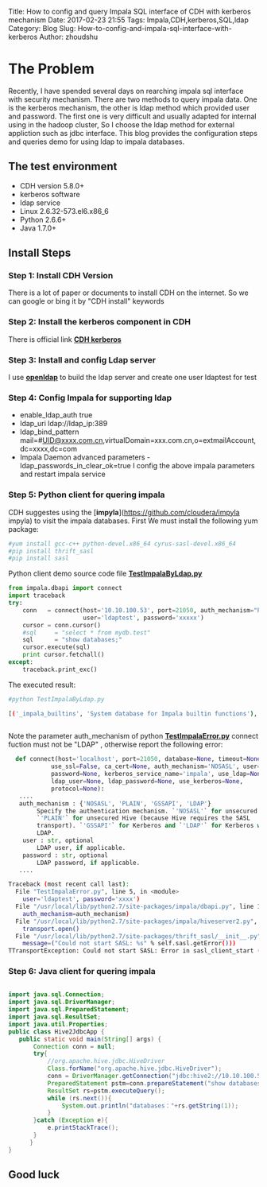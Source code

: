 Title: How to config and query Impala SQL interface of CDH with kerberos mechanism
Date: 2017-02-23 21:55
Tags: Impala,CDH,kerberos,SQL,ldap
Category: Blog
Slug: How-to-config-and-impala-sql-interface-with-kerberos 
Author: zhoudshu

# The Problem

  Recently, I have spended several days on rearching impala sql interface with security mechanism. There are two methods to query impala data. One is the kerberos mechanism, the other is ldap method which provided user and password. The first one is very difficult and usually adapted for internal using in the hadoop cluster, So I choose the ldap method for external appliction such as jdbc interface. This blog provides the configuration steps and queries demo for using ldap to impala databases. 

## The test environment

* CDH version 5.8.0+
* kerberos software
* ldap service
* Linux 2.6.32-573.el6.x86_6
* Python 2.6.6+
* Java 1.7.0+

## Install Steps 

### Step 1: Install CDH Version
  There is a lot of paper or documents to install CDH on the internet. So we can google or bing it by "CDH install" keywords

### Step 2: Install the kerberos component in CDH
  There is official link [__CDH kerberos__](https://www.cloudera.com/documentation/enterprise/latest/topics/cm_sg_intro_kerb.html) 

### Step 3: Install and config Ldap server
  I use [__openldap__](http://www.openldap.org/) to build the ldap server and create one user ldaptest for test

### Step 4: Config Impala for supporting ldap
* enable_ldap_auth true
* ldap_uri ldap://ldap_ip:389
* ldap_bind_pattern mail=#UID@xxxx.com.cn,virtualDomain=xxx.com.cn,o=extmailAccount,dc=xxxx,dc=com
* Impala Daemon advanced parameters -ldap_passwords_in_clear_ok=true
 I config the above impala parameters and restart impala service

### Step 5: Python client for quering impala
 CDH suggestes using the [__impyla__](https://github.com/cloudera/impyla impyla) to visit the impala databases. First We must install the following yum package:
```bash
#yum install gcc-c++ python-devel.x86_64 cyrus-sasl-devel.x86_64
#pip install thrift_sasl 
#pip install sasl

```

Python client demo source code file [__TestImpalaByLdap.py__](https://github.com/zhoudshu/testcode)

```python
from impala.dbapi import connect
import traceback 
try:
    conn   = connect(host='10.10.100.53', port=21050, auth_mechanism="PLAIN", \
                     user='ldaptest', password='xxxxx')
    cursor = conn.cursor()
    #sql     = "select * from mydb.test"
    sql      = "show databases;"
    cursor.execute(sql)
    print cursor.fetchall()
except:
    traceback.print_exc()
```
The executed result:

```bash
#python TestImpalaByLdap.py

[('_impala_builtins', 'System database for Impala builtin functions'), ('cdnportal', ''), ('default', 'Default Hive database'), ('dfdsdb', ''), ('mydb_impala', ''), ('portal', '')]
 
```

Note the parameter auth_mechanism of python [__TestImpalaError.py__](https://github.com/zhoudshu/testcode) connect fuction must not be "LDAP" , otherwise report the following error:

```python
  def connect(host='localhost', port=21050, database=None, timeout=None,
            use_ssl=False, ca_cert=None, auth_mechanism='NOSASL', user=None,
            password=None, kerberos_service_name='impala', use_ldap=None,
            ldap_user=None, ldap_password=None, use_kerberos=None,
            protocol=None):
   ....
   auth_mechanism : {'NOSASL', 'PLAIN', 'GSSAPI', 'LDAP'}
        Specify the authentication mechanism. `'NOSASL'` for unsecured Impala.
        `'PLAIN'` for unsecured Hive (because Hive requires the SASL
        transport). `'GSSAPI'` for Kerberos and `'LDAP'` for Kerberos with
        LDAP.
    user : str, optional
        LDAP user, if applicable.
    password : str, optional
        LDAP password, if applicable.
   ....
```

```bash
Traceback (most recent call last):
  File "TestImpalaError.py", line 5, in <module>
    user='ldaptest', password='xxxx')
  File "/usr/local/lib/python2.7/site-packages/impala/dbapi.py", line 147, in connect
    auth_mechanism=auth_mechanism)
  File "/usr/local/lib/python2.7/site-packages/impala/hiveserver2.py", line 758, in connect
    transport.open()
  File "/usr/local/lib/python2.7/site-packages/thrift_sasl/__init__.py", line 72, in open
    message=("Could not start SASL: %s" % self.sasl.getError()))
TTransportException: Could not start SASL: Error in sasl_client_start (-4) SASL(-4): no mechanism available: No worthy mechs found

```

### Step 6: Java client for quering impala

```Java

import java.sql.Connection;
import java.sql.DriverManager;
import java.sql.PreparedStatement;
import java.sql.ResultSet;
import java.util.Properties;
public class Hive2JdbcApp {
   public static void main(String[] args) {
       Connection conn = null;
       try{
           //org.apache.hive.jdbc.HiveDriver
           Class.forName("org.apache.hive.jdbc.HiveDriver");
           conn = DriverManager.getConnection("jdbc:hive2://10.10.100.51:21050/default;user=your_ldap_password;password=your_password");
           PreparedStatement pstm=conn.prepareStatement("show databases");
           ResultSet rs=pstm.executeQuery();
           while (rs.next()){
               System.out.println("databases："+rs.getString(1));
           }
       }catch (Exception e){
           e.printStackTrace();
       }
      }
}

```

## Good luck
